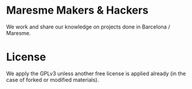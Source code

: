 # Maresme Makers &amp; Hackers
We work and share our knowledge on projects done in Barcelona / Maresme.

# License
We apply the GPLv3 unless another free license is applied already (in the case of forked or modified materials).
